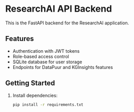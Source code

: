 # ResearchAI API Backend

This is the FastAPI backend for the ResearchAI application.

## Features

- Authentication with JWT tokens
- Role-based access control
- SQLite database for user storage
- Endpoints for DataPuur and KGInsights features

## Getting Started

1. Install dependencies:
   ```bash
   pip install -r requirements.txt

